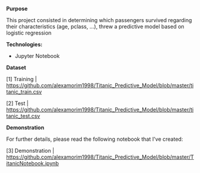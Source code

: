 **Purpose**

This project consisted in determining which passengers survived regarding their characteristics (age, pclass, ...), threw a predictive model based on logistic regression 

**Technologies:**

- Jupyter Notebook 

**Dataset**

[1] Training | https://github.com/alexamorim1998/Titanic_Predictive_Model/blob/master/titanic_train.csv

[2] Test | https://github.com/alexamorim1998/Titanic_Predictive_Model/blob/master/titanic_test.csv

**Demonstration**

For further details, please read the following notebook that I've created:

[3] Demonstration | https://github.com/alexamorim1998/Titanic_Predictive_Model/blob/master/TitanicNotebook.ipynb









